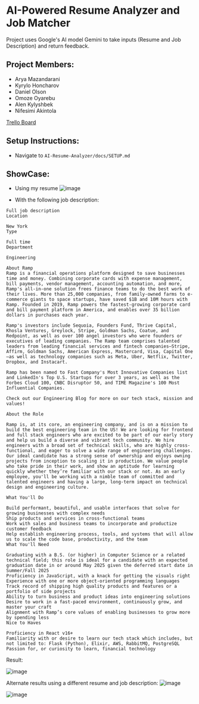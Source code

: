 # AI-Powered Resume Analyzer and Job Matcher

Project uses Google's AI model Gemini to take inputs (Resume and Job Description) and return feedback.

## Project Members:

- Arya Mazandarani
- Kyrylo Honcharov
- Daniel Olson
- Omoze Oyarebu
- Alen Kylyshbek
- Nifesimi Akintola

<a href="https://trello.com/b/KFmJz5Q3/cs490-ai-powered-resume-analyzer-and-job-matcher">Trello Board</a>

## Setup Instructions:
- Navigate to `AI-Resume-Analyzer/docs/SETUP.md`

## ShowCase:

- Using my resume
![image](https://github.com/user-attachments/assets/f1e77c83-4699-4af1-a972-69ceae9e34a9)



- With the following job description:

``` 
Full job description
Location

New York
Type

Full time
Department

Engineering

About Ramp
Ramp is a financial operations platform designed to save businesses time and money. Combining corporate cards with expense management, bill payments, vendor management, accounting automation, and more, Ramp's all-in-one solution frees finance teams to do the best work of their lives. More than 25,000 companies, from family-owned farms to e-commerce giants to space startups, have saved $1B and 10M hours with Ramp. Founded in 2019, Ramp powers the fastest-growing corporate card and bill payment platform in America, and enables over 35 billion dollars in purchases each year.

Ramp's investors include Sequoia, Founders Fund, Thrive Capital, Khosla Ventures, Greylock, Stripe, Goldman Sachs, Coatue, and Redpoint, as well as over 100 angel investors who were founders or executives of leading companies. The Ramp team comprises talented leaders from leading financial services and fintech companies—Stripe, Affirm, Goldman Sachs, American Express, Mastercard, Visa, Capital One—as well as technology companies such as Meta, Uber, Netflix, Twitter, Dropbox, and Instacart.

Ramp has been named to Fast Company's Most Innovative Companies list and LinkedIn's Top U.S. Startups for over 3 years, as well as the Forbes Cloud 100, CNBC Disruptor 50, and TIME Magazine's 100 Most Influential Companies.

Check out our Engineering Blog for more on our tech stack, mission and values!

About the Role

Ramp is, at its core, an engineering company, and is on a mission to build the best engineering team in the US! We are looking for frontend and full stack engineers who are excited to be part of our early story and help us build a diverse and vibrant tech community. We hire engineers with a broad set of technical skills, who are highly cross-functional, and eager to solve a wide range of engineering challenges. Our ideal candidate has a strong sense of ownership and enjoys owning projects from inception to scaling it in production. We value people who take pride in their work, and show an aptitude for learning quickly whether they’re familiar with our stack or not. As an early employee, you'll be working with a nimble team of committed and talented engineers and having a large, long-term impact on technical design and engineering culture.

What You'll Do

Build performant, beautiful, and usable interfaces that solve for growing businesses with complex needs
Ship products and services in cross-functional teams
Work with sales and business teams to incorporate and productize customer feedback
Help establish engineering process, tools, and systems that will allow us to scale the code base, productivity, and the team
What You'll Need

Graduating with a B.S. (or higher) in Computer Science or a related technical field; this role is ideal for a candidate with an expected graduation date in or around May 2025 given the deferred start date in Summer/Fall 2025
Proficiency in JavaScript, with a knack for getting the visuals right
Experience with one or more object-oriented programming languages
Track record of shipping high quality products and features or a portfolio of side projects
Ability to turn business and product ideas into engineering solutions
Desire to work in a fast-paced environment, continuously grow, and master your craft
Alignment with Ramp’s core values of enabling businesses to grow more by spending less
Nice to Haves

Proficiency in React v16+
Familiarity with or desire to learn our tech stack which includes, but not limited to: Flask (Python), Elixir, AWS, RabbitMQ, PostgreSQL
Passion for, or curiosity to learn, financial technology
```

Result:

![image](https://github.com/user-attachments/assets/2b3d29f8-ed71-480f-b605-f32e7c2bcb5c)


Alternate results using a different resume and job description:
![image](https://github.com/user-attachments/assets/f914e384-41f3-46cd-b6f1-82d0cb4a0a71)

![image](https://github.com/user-attachments/assets/08d81f11-aa10-4022-b2f2-6507015e9c33)


